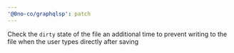 ```yaml
---
'@0no-co/graphqlsp': patch
---
```


Check the `dirty` state of the file an additional time to prevent writing to the file when the user types directly after saving
